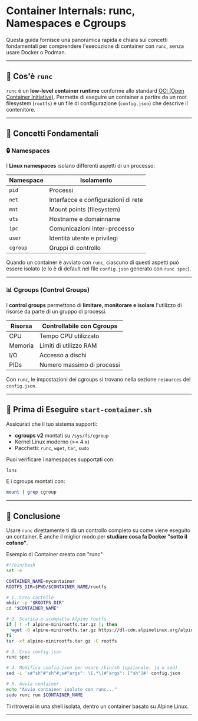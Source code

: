 # Container Internals: runc, Namespaces e Cgroups

Questa guida fornisce una panoramica rapida e chiara sui concetti fondamentali per comprendere l'esecuzione di container con `runc`, senza usare Docker o Podman.

---

## 🧰 Cos'è `runc`

`runc` è un **low-level container runtime** conforme allo standard [OCI (Open Container Initiative)](https://opencontainers.org/). 
Permette di eseguire un container a partire da un root filesystem (`rootfs`) e un file di configurazione (`config.json`) che descrive il contenitore.

---

## 🧱 Concetti Fondamentali

### 🔒 Namespaces

I **Linux namespaces** isolano differenti aspetti di un processo:

| Namespace       | Isolamento                            |
|-----------------|----------------------------------------|
| `pid`           | Processi                               |
| `net`           | Interfacce e configurazioni di rete    |
| `mnt`           | Mount points (filesystem)              |
| `uts`           | Hostname e domainname                  |
| `ipc`           | Comunicazioni inter-processo           |
| `user`          | Identità utente e privilegi            |
| `cgroup`        | Gruppi di controllo                    |

Quando un container è avviato con `runc`, ciascuno di questi aspetti può essere isolato (e lo è di default nel file `config.json` generato con `runc spec`).

---

### 📊 Cgroups (Control Groups)

I **control groups** permettono di **limitare, monitorare e isolare** l'utilizzo di risorse da parte di un gruppo di processi.

| Risorsa     | Controllabile con Cgroups |
|-------------|----------------------------|
| CPU         | Tempo CPU utilizzato       |
| Memoria     | Limiti di utilizzo RAM     |
| I/O         | Accesso a dischi           |
| PIDs        | Numero massimo di processi|

Con `runc`, le impostazioni dei cgroups si trovano nella sezione `resources` del `config.json`.

---

## 🧪 Prima di Eseguire `start-container.sh`

Assicurati che il tuo sistema supporti:

- **cgroups v2** montati su `/sys/fs/cgroup`
- Kernel Linux moderno (>= 4.x)
- Pacchetti: `runc`, `wget`, `tar`, `sudo`

Puoi verificare i namespaces supportati con:

```bash
lsns
```

E i cgroups montati con:

```bash
mount | grep cgroup
```

---

## 📌 Conclusione

Usare `runc` direttamente ti dà un controllo completo su come viene eseguito un container. È anche il miglior modo per **studiare cosa fa Docker "sotto il cofano"**.

Esempio di Container creato con "runc"

```bash
#!/bin/bash
set -e

CONTAINER_NAME=mycontainer
ROOTFS_DIR=$PWD/$CONTAINER_NAME/rootfs

# 1. Crea cartelle
mkdir -p "$ROOTFS_DIR"
cd "$CONTAINER_NAME"

# 2. Scarica e scompatta Alpine rootfs
if [ ! -f alpine-minirootfs.tar.gz ]; then
  wget -O alpine-minirootfs.tar.gz https://dl-cdn.alpinelinux.org/alpine/latest-stable/releases/x86_64/alpine-minirootfs-3.19.1-x86_64.tar.gz
fi
tar -xf alpine-minirootfs.tar.gz -C rootfs

# 3. Crea config.json
runc spec

# 4. Modifica config.json per usare /bin/sh (opzionale: jq o sed)
sed -i 's#"sh"#"sh"#;s#"args": \[.*\]#"args": ["sh"]#' config.json

# 5. Avvia container
echo "Avvio container isolato con runc..."
sudo runc run $CONTAINER_NAME

```

Ti ritroverai in una shell isolata, dentro un container basato su Alpine Linux.

---
 

